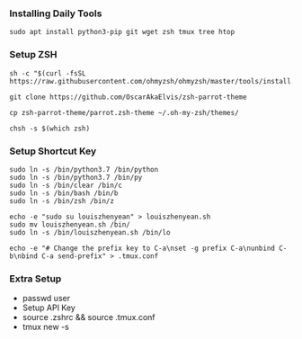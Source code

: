 ### Installing Daily Tools
```
sudo apt install python3-pip git wget zsh tmux tree htop 
```

### Setup ZSH
```
sh -c "$(curl -fsSL https://raw.githubusercontent.com/ohmyzsh/ohmyzsh/master/tools/install.sh)"

git clone https://github.com/OscarAkaElvis/zsh-parrot-theme

cp zsh-parrot-theme/parrot.zsh-theme ~/.oh-my-zsh/themes/

chsh -s $(which zsh)
```

### Setup Shortcut Key
```
sudo ln -s /bin/python3.7 /bin/python
sudo ln -s /bin/python3.7 /bin/py
sudo ln -s /bin/clear /bin/c
sudo ln -s /bin/bash /bin/b
sudo ln -s /bin/zsh /bin/z

echo -e "sudo su louiszhenyean" > louiszhenyean.sh
sudo mv louiszhenyean.sh /bin/
sudo ln -s /bin/louiszhenyean.sh /bin/lo

echo -e "# Change the prefix key to C-a\nset -g prefix C-a\nunbind C-b\nbind C-a send-prefix" > .tmux.conf
```

### Extra Setup
- passwd user
- Setup API Key 
- source .zshrc && source .tmux.conf
- tmux new -s <session-name>